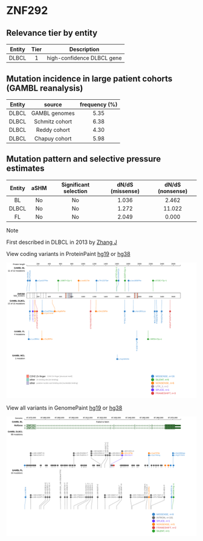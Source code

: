 # ZNF292

## Relevance tier by entity

|Entity|Tier|Description               |
|:------:|:----:|--------------------------|
|DLBCL |1   |high-confidence DLBCL gene|

## Mutation incidence in large patient cohorts (GAMBL reanalysis)

|Entity|source        |frequency (%)|
|:------:|:--------------:|:-------------:|
|DLBCL |GAMBL genomes |5.35         |
|DLBCL |Schmitz cohort|6.38         |
|DLBCL |Reddy cohort  |4.30         |
|DLBCL |Chapuy cohort |5.98         |

## Mutation pattern and selective pressure estimates

|Entity|aSHM|Significant selection|dN/dS (missense)|dN/dS (nonsense)|
|:------:|:----:|:---------------------:|:----------------:|:----------------:|
|BL    |No  |No                   |1.036           | 2.462          |
|DLBCL |No  |No                   |1.272           |11.022          |
|FL    |No  |No                   |2.049           | 0.000          |


> [!NOTE]
> First described in DLBCL in 2013 by [Zhang J](https://pubmed.ncbi.nlm.nih.gov/23292937)


View coding variants in ProteinPaint [hg19](https://www.bcgsc.ca/downloads/morinlab/GAMBL/test/genes/ZNF292_protein.html)  or [hg38](https://www.bcgsc.ca/downloads/morinlab/GAMBL/test/genes/ZNF292_protein_hg38.html)

![image](images/proteinpaint/ZNF292_NM_015021.svg)

View all variants in GenomePaint [hg19](https://www.bcgsc.ca/downloads/morinlab/GAMBL/test/genes/ZNF292.html)  or [hg38](https://www.bcgsc.ca/downloads/morinlab/GAMBL/test/genes/ZNF292_hg38.html)

![image](images/proteinpaint/ZNF292.svg)
